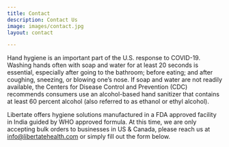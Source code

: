 ```yaml
---
title: Contact
description: Contact Us
image: images/contact.jpg
layout: contact

---
```

Hand hygiene is an important part of the U.S. response to COVID-19. Washing hands often with soap and water for at least 20 seconds is essential, especially after going to the bathroom; before eating; and after coughing, sneezing, or blowing one’s nose. If soap and water are not readily available, the Centers for Disease Control and Prevention (CDC) recommends consumers use an alcohol-based hand sanitizer that contains at least 60 percent alcohol (also referred to as ethanol or ethyl alcohol).

Libertate offers hygiene solutions manufactured in a FDA approved facility in India guided by WHO approved formula. At this time, we are only accepting bulk orders to businesses in US & Canada, please reach us at info@libertatehealth.com or simply fill out the form below.